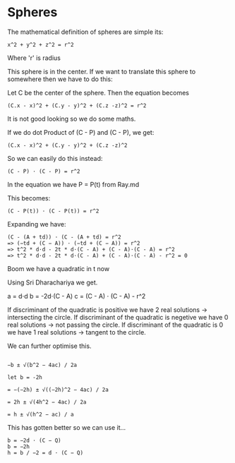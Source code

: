 # Spheres
The mathematical definition of spheres are simple its:

```maths
x^2 + y^2 + z^2 = r^2
```

Where 'r' is radius

This sphere is in the center. If we want to translate this sphere to somewhere then we have to do this:

Let C be the center of the sphere. Then the equation becomes

```maths
(C.x - x)^2 + (C.y - y)^2 + (C.z -z)^2 = r^2
```

It is not good looking so we do some maths.

If we do dot Product of (C - P) and (C - P), we get:

```maths
(C.x - x)^2 + (C.y - y)^2 + (C.z -z)^2 
```

So we can easily do this instead:
```maths
(C - P) ⋅ (C - P) = r^2
```

In the equation we have P = P(t) from Ray.md

This becomes:
```maths
(C - P(t)) ⋅ (C - P(t)) = r^2
```

Expanding we have:
```maths
(C - (A + td)) ⋅ (C - (A + td) = r^2
=> (−td + (C − A)) ⋅ (−td + (C − A)) = r^2
=> t^2 * d⋅d - 2t * d⋅(C - A) + (C - A)⋅(C - A) = r^2
=> t^2 * d⋅d - 2t * d⋅(C - A) + (C - A)⋅(C - A) - r^2 = 0
```
Boom we have a quadratic in t now

Using Sri Dharachariya we get.

a = d⋅d
b = -2d⋅(C - A)
c = (C - A) ⋅ (C - A) - r^2

If discriminant of the quadratic is positive we have 2 real solutions -> intersecting the circle.
If discriminant of the quadratic is negetive we have 0 real solutions -> not passing the circle.
If discriminant of the quadratic is 0 we have 1 real solutions -> tangent to the circle.

We can further optimise this.

```maths

−b ± √(b^2 − 4ac) / 2a

let b = -2h

= −(−2h) ± √((−2h)^2 − 4ac) / 2a

= 2h ± √(4h^2 − 4ac) / 2a

= h ± √(h^2 − ac) / a
```

This has gotten better so we can use it...

```maths
b = −2d ⋅ (C − Q)  
b = −2h  
h = b / −2 = d ⋅ (C − Q)

```
